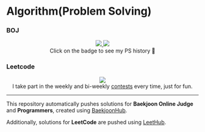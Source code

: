 # Algorithm(Problem Solving)

### BOJ

<div align="center">
  <a href="https://solved.ac/profile/seungineer/history" target="_black">
  <img src="http://mazassumnida.wtf/api/v2/generate_badge?boj=seungineer">
  </a>
  
  <a href="https://solved.ac/profile/seungineer/history" target="_black">
    <img src="http://mazandi.herokuapp.com/api?handle=seungineer&theme=warm">
  </a>
  </br>
  Click on the badge to see my PS history 🚀
</div>

### Leetcode

<div align="center">
  <a href="https://leetcode.com/u/seungineer/" target="_black">
  <img src="https://leetcard.jacoblin.cool/seungineer?ext=contest">
  </a>
  </br>
  I take part in the weekly and bi-weekly <a href="https://leetcode.com/contest">contests</a> every time, just for fun.
</div>

---
This repository automatically pushes solutions for **Baekjoon Online Judge** and **Programmers**, created using [BaekjoonHub](https://github.com/BaekjoonHub/BaekjoonHub).

Additionally, solutions for **LeetCode** are pushed using [LeetHub](https://github.com/QasimWani/LeetHub).
